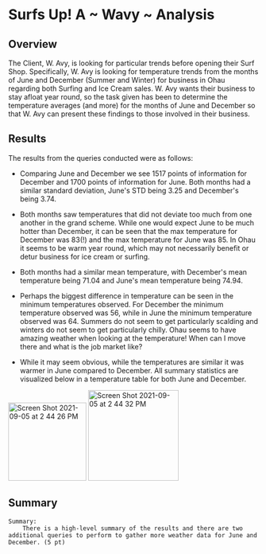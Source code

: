 # Surfs Up! A ~ Wavy ~ Analysis

## Overview

The Client, W. Avy, is looking for particular trends before opening their Surf Shop. Specifically, W. Avy is looking for temperature trends from the months of June and December (Summer and Winter) for business in Ohau regarding both Surfing and Ice Cream sales. W. Avy wants their business to stay afloat year round, so the task given has been to determine the temperature averages (and more) for the months of June and December so that W. Avy can present these findings to those involved in their business.

## Results

The results from the queries conducted were as follows:

- Comparing June and December we see 1517 points of information for December and 1700 points of information for June. Both months had a similar standard deviation, June's STD being 3.25 and December's being 3.74. 

- Both months saw temperatures that did not deviate too much from one another in the grand scheme. While one would expect June to be much hotter than December, it can be seen that the max temperature for December was 83(!) and the max temperature for June was 85. In Ohau it seems to be warm year round, which may not necessarily benefit or detur business for ice cream or surfing.

- Both months had a similar mean temperature, with December's mean temperature being 71.04 and June's mean temperature being 74.94. 

- Perhaps the biggest difference in temperature can be seen in the minimum temperatures observed. For December the minimum temperature observed was 56, while in June the minimum temperature observed was 64. Summers do not seem to get particularly scalding and winters do not seem to get particularly chilly. Ohau seems to have amazing weather when looking at the temperature! When can I move there and what is the job market like?

- While it may seem obvious, while the temperatures are similar it was warmer in June compared to December. All summary statistics are visualized below in a temperature table for both June and December.

<img width="157" alt="Screen Shot 2021-09-05 at 2 44 26 PM" src="https://user-images.githubusercontent.com/86274124/132138898-cd9b80a7-e642-473e-ac5f-48851780d485.png">
<img width="182" alt="Screen Shot 2021-09-05 at 2 44 32 PM" src="https://user-images.githubusercontent.com/86274124/132138900-a8c13ede-d140-4664-9a8c-06e44c16fede.png">

## Summary






    Summary:
        There is a high-level summary of the results and there are two additional queries to perform to gather more weather data for June and December. (5 pt)
